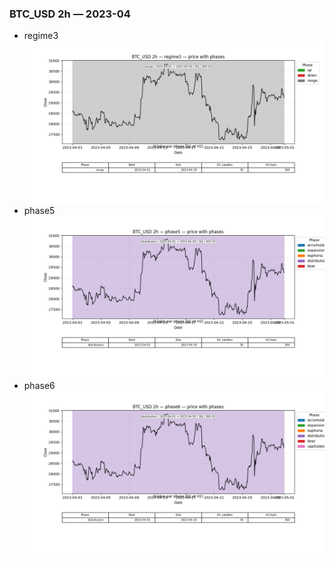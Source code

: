 ### BTC_USD 2h — 2023-04

- regime3
![BTC_USD_2h_regime3_2023-04_phase_price.png](outputs/fourier/phase_monthly/BTC_USD/2h/2023/2023-04/BTC_USD_2h_regime3_2023-04_phase_price.png)
- phase5
![BTC_USD_2h_phase5_2023-04_phase_price.png](outputs/fourier/phase_monthly/BTC_USD/2h/2023/2023-04/BTC_USD_2h_phase5_2023-04_phase_price.png)
- phase6
![BTC_USD_2h_phase6_2023-04_phase_price.png](outputs/fourier/phase_monthly/BTC_USD/2h/2023/2023-04/BTC_USD_2h_phase6_2023-04_phase_price.png)